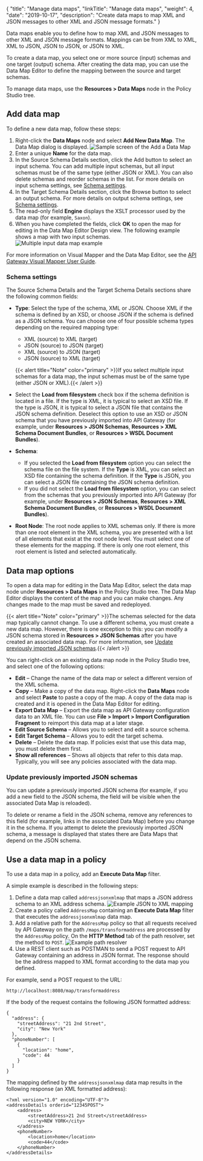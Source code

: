 {
"title": "Manage data maps",
"linkTitle": "Manage data maps",
"weight": 4,
"date": "2019-10-17",
"description": "Create data maps to map XML and JSON messages to other XML and JSON message formats."
}

Data maps enable you to define how to map XML and JSON messages to other XML and JSON message formats. Mappings can be from XML to XML, XML to JSON, JSON to JSON, or JSON to XML.

To create a data map, you select one or more source (input) schemas and one target (output) schema. After creating the data map, you can use the Data Map Editor to define the mapping between the source and target schemas.

To manage data maps, use the **Resources > Data Maps** node in the Policy Studio tree.

## Add data map

To define a new data map, follow these steps:

1. Right-click the **Data Maps** node and select **Add New Data Map**. The Data Map dialog is displayed.
    ![Sample screen of the Add a Data Map ](/Images/PolDevGuide/Mapper/sample_datamap_dialog.png)
2. Enter a unique **Name** for the data map.
3. In the Source Schema Details section, click the Add button to select an input schema. You can add multiple input schemas, but all input schemas must be of the same type (either JSON or XML). You can also delete schemas and reorder schemas in the list. For more details on input schema settings, see [Schema settings](#schema-settings).
4. In the Target Schema Details section, click the Browse button to select an output schema. For more details on output schema settings, see [Schema settings](#schema-settings).
5. The read-only field **Engine** displays the XSLT processor used by the data map (for example, `Saxon`).
6. When you have completed the fields, click **OK** to open the map for editing in the Data Map Editor Design view. The following example shows a map with two input schemas.
    ![Multiple input data map example](/Images/PolDevGuide/Mapper/visual_mapper_multi_input.png)

For more information on Visual Mapper and the Data Map Editor, see the [API Gateway Visual Mapper User Guide](https://docs.axway.com/bundle/API_VisualMapper_77_UserGuide_allOS_en_HTML5).

### Schema settings

The Source Schema Details and the Target Schema Details sections share the following common fields:

* **Type**: Select the type of the schema, XML or JSON. Choose XML if the schema is defined by an XSD, or choose JSON if the schema is defined as a JSON schema. You can choose one of four possible schema types depending on the required mapping type:
    * XML (source) to XML (target)
    * JSON (source) to JSON (target)
    * XML (source) to JSON (target)
    * JSON (source) to XML (target)

    {{< alert title="Note" color="primary" >}}If you select multiple input schemas for a data map, the input schemas must be of the same type (either JSON or XML).{{< /alert >}}

* Select the **Load from filesystem** check box if the schema definition is located in a file. If the type is XML, it is typical to select an XSD file. If the type is JSON, it is typical to select a JSON file that contains the JSON schema definition. Deselect this option to use an XSD or JSON schema that you have previously imported into API Gateway (for example, under **Resources > JSON Schemas**, **Resources > XML Schema Document Bundles**, or **Resources > WSDL Document Bundles**).

* **Schema**:
    * If you selected the **Load from filesystem** option you can select the schema file on the file system. If the **Type** is XML, you can select an XSD file containing the schema definition. If the **Type** is JSON, you can select a JSON file containing the JSON schema definition.
    * If you did not select the **Load from filesystem** option, you can select from the schemas that you previously imported into API Gateway (for example, under **Resources > JSON Schemas**, **Resources > XML Schema Document Bundles**, or **Resources > WSDL Document Bundles**).

* **Root Node**: The root node applies to XML schemas only. If there is more than one root element in the XML schema, you are presented with a list of all elements that exist at the root node level. You must select one of these elements for the mapping. If there is only one root element, this root element is listed and selected automatically.

## Data map options

To open a data map for editing in the Data Map Editor, select the data map node under **Resources > Data Maps** in the Policy Studio tree. The Data Map Editor displays the content of the map and you can make changes. Any changes made to the map must be saved and redeployed.

{{< alert title="Note" color="primary" >}}The schemas selected for the data map typically cannot change. To use a different schema, you must create a new data map. However, there is one exception to this: you can modify a JSON schema stored in **Resources > JSON Schemas** after you have created an associated data map. For more information, see [Update previously imported JSON schemas](#update-previously-imported-json-schemas).{{< /alert >}}

You can right-click on an existing data map node in the Policy Studio tree, and select one of the following options:

* **Edit** – Change the name of the data map or select a different version of the XML schema.
* **Copy** – Make a copy of the data map. Right-click the **Data Maps** node and select **Paste** to paste a copy of the map. A copy of the data map is created and it is opened in the Data Map Editor for editing.
* **Export Data Map** – Export the data map as API Gateway configuration data to an XML file. You can use **File > Import > Import Configuration Fragment** to reimport this data map at a later stage.
* **Edit Source Schema** – Allows you to select and edit a source schema.
* **Edit Target Schema** – Allows you to edit the target schema.
* **Delete** – Delete the data map. If policies exist that use this data map, you must delete them first.
* **Show all references** – Shows all objects that refer to this data map. Typically, you will see any policies associated with the data map.

### Update previously imported JSON schemas

You can update a previously imported JSON schema (for example, if you add a new field to the JSON schema, the field will be visible when the associated Data Map is reloaded).

To delete or rename a field in the JSON schema, remove any references to this field (for example, links in the associated Data Map) before you change it in the schema. If you attempt to delete the previously imported JSON schema, a message is displayed that states there are Data Maps that depend on the JSON schema.

## Use a data map in a policy

To use a data map in a policy, add an **Execute Data Map** filter.

A simple example is described in the following steps:

1. Define a data map called `addressjsonxmlmap` that maps a JSON address schema to an XML address schema.
    ![Example JSON to XML mapping](/Images/PolDevGuide/Mapper/sample_mapping.png)
2. Create a policy called `AddressMap` containing an **Execute Data Map** filter that executes the `addressjsonxmlmap` data map.
3. Add a relative path for the `AddressMap` policy so that all requests received by API Gateway on the path `/maps/transformaddress` are processed by the `AddressMap` policy. On the **HTTP Method** tab of the path resolver, set the method to `POST`.
    ![Example path resolver](/Images/PolDevGuide/Mapper/map_path_resolver.png)
4. Use a REST client such as POSTMAN to send a POST request to API Gateway containing an address in JSON format. The response should be the address mapped to XML format according to the data map you defined.

For example, send a POST request to the URL:

```
http://localhost:8080/map/transformaddress
```

If the body of the request contains the following JSON formatted address:

```
{
  "address": {
    "streetAddress": "21 2nd Street",
    "city": "New York"
  },
  "phoneNumber": [
    {
      "location": "home",
      "code": 44
    }
  ]
}
```

The mapping defined by the `addressjsonxmlmap` data map results in the following response (an XML formatted address):

```
<?xml version="1.0" encoding="UTF-8"?>
<addressDetails orderid="12345POST">
    <address>
        <streetAddress>21 2nd Street</streetAddress>
        <city>NEW YORK</city>
    </address>
    <phoneNumber>
        <location>home</location>
        <code>44</code>
    </phoneNumber>
</addressDetails>
```
